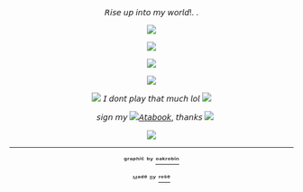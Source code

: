 <div align="center">
𝘙𝘪𝘴𝘦 𝘶𝘱 𝘪𝘯𝘵𝘰 𝘮𝘺 𝘸𝘰𝘳𝘭𝘥!. .
  
![](https://64.media.tumblr.com/e4a9fd64f51f8e508c61eaa684918fbf/ba320d7c5337bc76-36/s1280x1920/f4a73ff7a273f54357b05f42b9f59ecff3d382f6.pnj)
  
![](https://64.media.tumblr.com/4750092e31193681a50deaaa6fb1701a/ba320d7c5337bc76-95/s400x600/8f334bee347a03cb33cdaf4aaff4a5e465240d2a.pnj)

![](https://64.media.tumblr.com/61295557f6c263acffdea88bdbb59068/ba320d7c5337bc76-1f/s400x600/4a572b426987cff507a702c4cf7c28f3409894e4.pnj)



![](https://64.media.tumblr.com/8096ad23a44c4a3865174d9dde506608/d75bba3560d424e3-e8/s75x75_c1/617e6e1843fc70946be6c024ba739703245fe1d2.webp)



![](https://64.media.tumblr.com/f599c91970e350ed015c9787a6995370/254aa231130777ad-7e/s75x75_c1/91f29d1fb959c52dec0e4e75cc9aea771876b9c8.gifv) 𝘐 𝘥𝘰𝘯𝘵 𝘱𝘭𝘢𝘺 𝘵𝘩𝘢𝘵 𝘮𝘶𝘤𝘩 𝘭𝘰𝘭 ![](https://64.media.tumblr.com/e816f941d78942518f5359497865941e/254aa231130777ad-83/s75x75_c1/5defaa3056b3e4591c9d23cbae91266225da6e06.gifv)



 ㅤ𝘴𝘪𝘨𝘯 𝘮𝘺 ![](https://64.media.tumblr.com/134c6d4ea9945695bce738934ddaa5b9/8727a0282f348a5f-ee/s75x75_c1/41989703ee7fae09e4c6480926fa8ab1b76542be.gifv)[𝘈𝘵𝘢𝘣𝘰𝘰𝘬](https://haloviansinger.atabook.org/), 𝘵𝘩𝘢𝘯𝘬𝘴 ![](https://64.media.tumblr.com/6c7602a9d9b798660fbeb3b4482b7f24/d5f3956d46975a7f-8c/s75x75_c1/915f6aa804b8ac62b8fa71fb9013ebc076d1104a.gifv)






![](https://64.media.tumblr.com/b0820d55483191fc9e5800c4ae126e31/4c542ddb1c40af7b-a5/s400x600/78ba755ae07f3a02d37d3e8ba8aef98ce109865f.pnj)



---
ᵍʳᵃᵖʰⁱᶜ ᵇʸ [ᵒᵃᵏʳᵒᵇⁱⁿ](https://www.tumblr.com/oakrobin)

ᴹᵃᵈᵉ ᴮʸ [ʳᵒˢᵉ](https://github.com/FurinaTheFountain)
